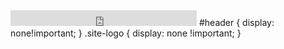 <iframe src="https://free.timeanddate.com/clock/i9tieua8/n145/fn6/fs20/fceee/tt1/td1" frameborder="0" width="298" height="25"></iframe>
#header {
    display: none!important;
}
.site-logo { display: none !important; }
